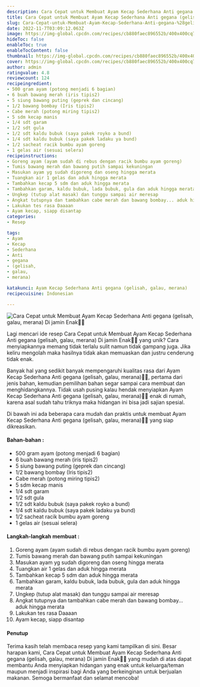 ```yaml
---
description: Cara Cepat untuk Membuat Ayam Kecap Sederhana Anti gegana (gelisah, galau, merana) Di jamin Enak"
title: Cara Cepat untuk Membuat Ayam Kecap Sederhana Anti gegana (gelisah, galau, merana) Di jamin Enak
slug: Cara-Cepat-untuk-Membuat-Ayam-Kecap-Sederhana-Anti-gegana-%28gelisah-galau-merana%29-Di-jamin-Enak
date: 2022-11-7T03:09:12.063Z
image: https://img-global.cpcdn.com/recipes/cb880faec896552b/400x400cq70/photo.jpg
hideToc: false
enableToc: true
enableTocContent: false
thumbnail: https://img-global.cpcdn.com/recipes/cb880faec896552b/400x400cq70/photo.jpg
cover: https://img-global.cpcdn.com/recipes/cb880faec896552b/400x400cq70/photo.jpg
author: admin
ratingvalue: 4.8
reviewcount: 124
recipeingredient:
- 500 gram ayam (potong menjadi 6 bagian)
- 6 buah bawang merah (iris tipis2)
- 5 siung bawang puting (geprek dan cincang)
- 1/2 bawang bombay (Iris tipis2)
- Cabe merah (potong miring tipis2)
- 5 sdm kecap manis
- 1/4 sdt garam
- 1/2 sdt gula
- 1/2 sdt kaldu bubuk (saya pakek royko a bund)
- 1/4 sdt kaldu bubuk (saya pakek ladaku ya bund)
- 1/2 sacheat racik bumbu ayam goreng
- 1 gelas air (sesuai selera)
recipeinstructions:
- Goreng ayam (ayam sudah di rebus dengan racik bumbu ayam goreng)
- Tumis bawang merah dan bawang putih sampai kekuningan
- Masukan ayam yg sudah digoreng dan oseng hingga merata
- Tuangkan air 1 gelas dan aduk hingga merata
- Tambahkan kecap 5 sdm dan aduk hingga merata
- Tambahkan garam, kaldu bubuk, lada bubuk, gula dan aduk hingga merata
- Ungkep (tutup alat masak) dan tunggu sampai air meresap
- Angkat tutupnya dan tambahkan cabe merah dan bawang bombay... aduk hingga merata
- Lakukan tes rasa Daaaan
- Ayam kecap, siapp disantap
categories:
- Resep

tags:
- Ayam
- Kecap
- Sederhana
- Anti
- gegana
- (gelisah,
- galau,
- merana)

katakunci: Ayam Kecap Sederhana Anti gegana (gelisah, galau, merana)
recipecuisine: Indonesian

---
```


![Cara Cepat untuk Membuat Ayam Kecap Sederhana Anti gegana (gelisah, galau, merana) Di jamin Enak👩‍🍳](https://img-global.cpcdn.com/recipes/cb880faec896552b/400x400cq70/photo.jpg)

Lagi mencari ide resep Cara Cepat untuk Membuat Ayam Kecap Sederhana Anti gegana (gelisah, galau, merana) Di jamin Enak👩‍🍳 yang unik? Cara menyiapkannya memang tidak terlalu sulit namun tidak gampang juga. Jika keliru mengolah maka hasilnya tidak akan memuaskan dan justru cenderung tidak enak.

Banyak hal yang sedikit banyak mempengaruhi kualitas rasa dari Ayam Kecap Sederhana Anti gegana (gelisah, galau, merana)👩‍🍳, pertama dari jenis bahan, kemudian pemilihan bahan segar sampai cara membuat dan menghidangkannya. Tidak usah pusing kalau hendak menyiapkan Ayam Kecap Sederhana Anti gegana (gelisah, galau, merana)👩‍🍳 enak di rumah, karena asal sudah tahu triknya maka hidangan ini bisa jadi sajian spesial.

Di bawah ini ada beberapa cara mudah dan praktis untuk membuat Ayam Kecap Sederhana Anti gegana (gelisah, galau, merana)👩‍🍳 yang siap dikreasikan.

<!--inarticleads1-->

#### Bahan-bahan :

- 500 gram ayam (potong menjadi 6 bagian)
- 6 buah bawang merah (iris tipis2)
- 5 siung bawang puting (geprek dan cincang)
- 1/2 bawang bombay (Iris tipis2)
- Cabe merah (potong miring tipis2)
- 5 sdm kecap manis
- 1/4 sdt garam
- 1/2 sdt gula
- 1/2 sdt kaldu bubuk (saya pakek royko a bund)
- 1/4 sdt kaldu bubuk (saya pakek ladaku ya bund)
- 1/2 sacheat racik bumbu ayam goreng
- 1 gelas air (sesuai selera)

<!--inarticleads2-->

#### Langkah-langkah membuat :

1. Goreng ayam (ayam sudah di rebus dengan racik bumbu ayam goreng)
1. Tumis bawang merah dan bawang putih sampai kekuningan
1. Masukan ayam yg sudah digoreng dan oseng hingga merata
1. Tuangkan air 1 gelas dan aduk hingga merata
1. Tambahkan kecap 5 sdm dan aduk hingga merata
1. Tambahkan garam, kaldu bubuk, lada bubuk, gula dan aduk hingga merata
1. Ungkep (tutup alat masak) dan tunggu sampai air meresap
1. Angkat tutupnya dan tambahkan cabe merah dan bawang bombay... aduk hingga merata
1. Lakukan tes rasa Daaaan
1. Ayam kecap, siapp disantap

#### Penutup

Terima kasih telah membaca resep yang kami tampilkan di sini. Besar harapan kami, Cara Cepat untuk Membuat Ayam Kecap Sederhana Anti gegana (gelisah, galau, merana) Di jamin Enak👩‍🍳 yang mudah di atas dapat membantu Anda menyiapkan hidangan yang enak untuk keluarga/teman maupun menjadi inspirasi bagi Anda yang berkeinginan untuk berjualan makanan. Semoga bermanfaat dan selamat mencoba!